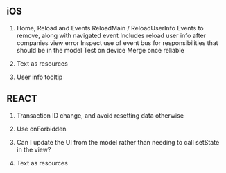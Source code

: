 iOS
---
1. Home, Reload and Events
   ReloadMain / ReloadUserInfo Events to remove, along with navigated event
   Includes reload user info after companies view error
   Inspect use of event bus for responsibilities that should be in the model
   Test on device
   Merge once reliable

2. Text as resources

3. User info tooltip
   
REACT
------------
1. Transaction ID change, and avoid resetting data otherwise

2. Use onForbidden

3. Can I update the UI from the model rather than needing to call setState in the view?

4. Text as resources
